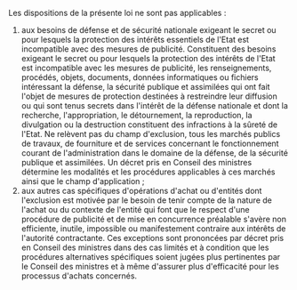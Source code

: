 
Les dispositions de la présente loi ne sont pas applicables :
1.  aux besoins de défense et de sécurité nationale exigeant le secret
ou pour lesquels la protection des intérêts essentiels de l'Etat
est incompatible avec des mesures de publicité. Constituent des
besoins exigeant le secret ou pour lesquels la protection des
intérêts de l'Etat est incompatible avec les mesures de publicité,
les renseignements, procédés, objets, documents, données
informatiques ou fichiers intéressant la défense, la sécurité
publique et assimilées qui ont fait l'objet de mesures de protection
destinées à restreindre leur diffusion ou qui sont tenus secrets
dans l'intérêt de la défense nationale et dont la recherche,
l'appropriation, le détournement, la reproduction, la divulgation
ou la destruction constituent des infractions à la sûreté de
l'Etat. Ne relèvent pas du champ d'exclusion, tous les marchés
publics de travaux, de fourniture et de services concernant le
fonctionnement courant de l'administration dans le domaine de la
défense, de la sécurité publique et assimilées. Un décret pris en
Conseil des ministres détermine les modalités et les procédures
applicables à ces marchés ainsi que le champ d'application ;
1.  aux autres cas spécifiques d'opérations d'achat ou d'entités dont
l'exclusion est motivée par le besoin de tenir compte de la nature
de l'achat ou du contexte de l'entité qui font que le respect d'une
procédure de publicité et de mise en concurrence préalable s'avère
non efficiente, inutile, impossible ou manifestement contraire aux
intérêts de l'autorité contractante. Ces exceptions sont prononcées
par décret pris en Conseil des ministres dans des cas limités et à
condition que les procédures alternatives spécifiques soient jugées
plus pertinentes par le Conseil des ministres et à même d'assurer
plus d'efficacité pour les processus d'achats concernés.